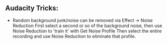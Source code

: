 ## Audacity Tricks:
- Random background junk/noise can be removed via Effect -> Noise Reduction
	First select a second or so of the background noise, then use Noise Reduction to 'train it' with Get Noise Profile
	Then select the entire recording and use Noise Reduction to eliminate that profile.
